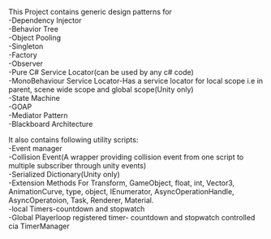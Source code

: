 This Project contains generic design patterns for </br>
-Dependency Injector</br>
-Behavior Tree</br>
-Object Pooling</br>
-Singleton</br>
-Factory</br>
-Observer</br>
-Pure C# Service Locator(can be used by any c# code)</br>
-MonoBehaviour Service Locator-Has a service locator for local scope i.e in parent, scene wide scope and global scope(Unity only)</br>
-State Machine</br>
-GOAP</br>
-Mediator Pattern</br>
-Blackboard Architecture</br>

It also contains following utility scripts:</br>
-Event manager</br>
-Collision Event(A wrapper providing collision event from one script to multiple subscriber through unity events)</br>
-Serialized Dictionary(Unity only)</br>
-Extension Methods For Transform, GameObject, float, int, Vector3, AnimationCurve, type, object, IEnumerator, AsyncOperationHandle<T>, AsyncOperatoion, Task, Renderer, Material.</br>
-local Timers-countdown and stopwatch</br>
-Global Playerloop registered timer- countdown and stopwatch controlled cia TimerManager</br>
